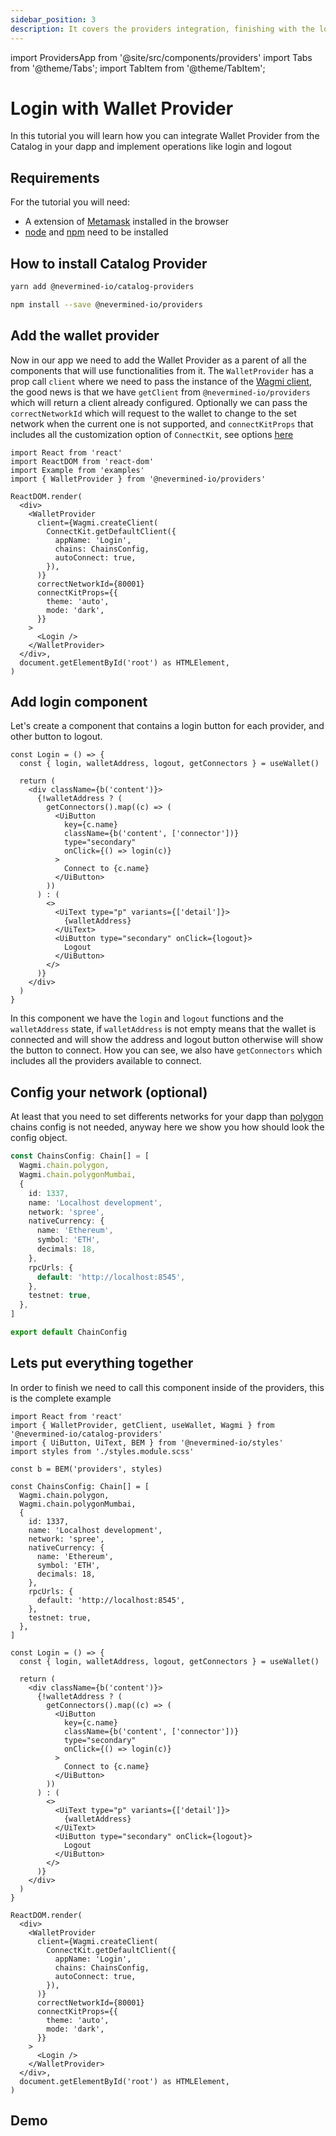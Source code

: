 ```yaml
---
sidebar_position: 3
description: It covers the providers integration, finishing with the login and logout with your Metamask wallet provider.
---
```


import ProvidersApp from '@site/src/components/providers'
import Tabs from '@theme/Tabs';
import TabItem from '@theme/TabItem';

# Login with Wallet Provider

In this tutorial you will learn how you can integrate Wallet Provider from the Catalog in your dapp and implement operations like login and logout

## Requirements

For the tutorial you will need:

- A extension of [Metamask](https://metamask.io/) installed in the browser
- [node](https://nodejs.org/en/) and [npm](https://docs.npmjs.com/downloading-and-installing-node-js-and-npm) need to be installed

## How to install Catalog Provider

<Tabs>
  <TabItem label="yarn" value="yarn" default>

```bash
yarn add @nevermined-io/catalog-providers
```

  </TabItem>
  <TabItem label="npm" value="npm">

```bash
npm install --save @nevermined-io/providers
```

  </TabItem>
</Tabs>

## Add the wallet provider

Now in our app we need to add the Wallet Provider as a parent of all the components that will use functionalities from it. The `WalletProvider` has a prop call `client` where we need to pass the instance of the [Wagmi client](https://wagmi.sh/docs/client), the good news is that we have `getClient` from `@nevermined-io/providers` which will return a client already configured.
Optionally we can pass the `correctNetworkId` which will request to the wallet to change to the set network when the current one is not supported, and `connectKitProps` that includes all the customization option of `ConnectKit`, see options [here](https://docs.family.co/connectkit/customization)

```tsx
import React from 'react'
import ReactDOM from 'react-dom'
import Example from 'examples'
import { WalletProvider } from '@nevermined-io/providers'

ReactDOM.render(
  <div>
    <WalletProvider
      client={Wagmi.createClient(
        ConnectKit.getDefaultClient({
          appName: 'Login',
          chains: ChainsConfig,
          autoConnect: true,
        }),
      )}
      correctNetworkId={80001}
      connectKitProps={{
        theme: 'auto',
        mode: 'dark',
      }}
    >
      <Login />
    </WalletProvider>
  </div>,
  document.getElementById('root') as HTMLElement,
)
```

## Add login component

Let's create a component that contains a login button for each provider, and other button to logout.

```tsx
const Login = () => {
  const { login, walletAddress, logout, getConnectors } = useWallet()

  return (
    <div className={b('content')}>
      {!walletAddress ? (
        getConnectors().map((c) => (
          <UiButton
            key={c.name}
            className={b('content', ['connector'])}
            type="secondary"
            onClick={() => login(c)}
          >
            Connect to {c.name}
          </UiButton>
        ))
      ) : (
        <>
          <UiText type="p" variants={['detail']}>
            {walletAddress}
          </UiText>
          <UiButton type="secondary" onClick={logout}>
            Logout
          </UiButton>
        </>
      )}
    </div>
  )
}
```

In this component we have the `login` and `logout` functions and the `walletAddress` state, if `walletAddress` is not empty means that the wallet is connected and will show the address and logout button otherwise will show the button to connect.
How you can see, we also have `getConnectors` which includes all the providers available to connect.

## Config your network (optional)

At least that you need to set differents networks for your dapp than [polygon](https://polygon.technology/) chains config is not needed, anyway here we show you how should look the config object.

```ts
const ChainsConfig: Chain[] = [
  Wagmi.chain.polygon,
  Wagmi.chain.polygonMumbai,
  {
    id: 1337,
    name: 'Localhost development',
    network: 'spree',
    nativeCurrency: {
      name: 'Ethereum',
      symbol: 'ETH',
      decimals: 18,
    },
    rpcUrls: {
      default: 'http://localhost:8545',
    },
    testnet: true,
  },
]

export default ChainConfig
```

## Lets put everything together

In order to finish we need to call this component inside of the providers, this is the complete example

```tsx
import React from 'react'
import { WalletProvider, getClient, useWallet, Wagmi } from '@nevermined-io/catalog-providers'
import { UiButton, UiText, BEM } from '@nevermined-io/styles'
import styles from './styles.module.scss'

const b = BEM('providers', styles)

const ChainsConfig: Chain[] = [
  Wagmi.chain.polygon,
  Wagmi.chain.polygonMumbai,
  {
    id: 1337,
    name: 'Localhost development',
    network: 'spree',
    nativeCurrency: {
      name: 'Ethereum',
      symbol: 'ETH',
      decimals: 18,
    },
    rpcUrls: {
      default: 'http://localhost:8545',
    },
    testnet: true,
  },
]

const Login = () => {
  const { login, walletAddress, logout, getConnectors } = useWallet()

  return (
    <div className={b('content')}>
      {!walletAddress ? (
        getConnectors().map((c) => (
          <UiButton
            key={c.name}
            className={b('content', ['connector'])}
            type="secondary"
            onClick={() => login(c)}
          >
            Connect to {c.name}
          </UiButton>
        ))
      ) : (
        <>
          <UiText type="p" variants={['detail']}>
            {walletAddress}
          </UiText>
          <UiButton type="secondary" onClick={logout}>
            Logout
          </UiButton>
        </>
      )}
    </div>
  )
}

ReactDOM.render(
  <div>
    <WalletProvider
      client={Wagmi.createClient(
        ConnectKit.getDefaultClient({
          appName: 'Login',
          chains: ChainsConfig,
          autoConnect: true,
        }),
      )}
      correctNetworkId={80001}
      connectKitProps={{
        theme: 'auto',
        mode: 'dark',
      }}
    >
      <Login />
    </WalletProvider>
  </div>,
  document.getElementById('root') as HTMLElement,
)
```

## Demo

<ProvidersApp/>
